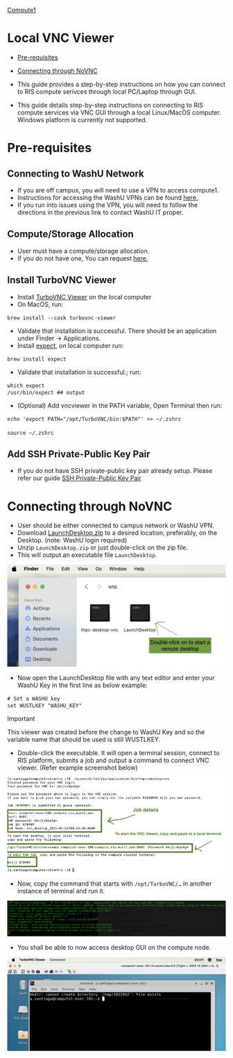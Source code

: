 
[Compute1](../Compute1.md)

# Local VNC Viewer

- [Pre-requisites](#pre-requisites)
- [Connecting through NoVNC](#connecting-through-novnc)

- This guide provides a step-by-step instructions on how you can connect to RIS compute serivces through local PC/Laptop through GUI.
- This guide details step-by-step instructions on connecting to RIS compute services via VNC GUI through a local Linux/MacOS computer. Windows platform is currently not supported.

# Pre-requisites

## Connecting to WashU Network

- If you are off campus, you will need to use a VPN to access compute1.
- Instructions for accessing the WashU VPNs can be found [here.](https://it.wustl.edu/items/connect/)
- If you run into issues using the VPN, you will need to follow the directions in the previous link to contact WashU IT proper.

## Compute/Storage Allocation

- User must have a compute/storage allocation.
- If you do not have one, You can request [here.](https://washu.atlassian.net/servicedesk/customer/portal/2/group/6/create/53)

## Install TurboVNC Viewer

- Install [TurboVNC Viewer](https://www.turbovnc.org/) on the local computer
- On MacOS, run:

```
brew install --cask turbovnc-viewer
```

- Validate that installation is successful. There should be an application under Finder -> Applications.
- Install [expect](https://formulae.brew.sh/formula/expect), on local computer run:

```
brew install expect
```

- Validate that installation is successful.; run:

```
which expect
/usr/bin/expect ## output
```

- (Optional) Add vncviewer in the PATH variable, Open Terminal then run:

```
echo 'export PATH="/opt/TurboVNC/bin:$PATH"' >> ~/.zshrc

source ~/.zshrc
```

## Add SSH Private-Public Key Pair

- If you do not have SSH private-public key pair already setup. Please refer our guide [SSH Private-Public Key Pair](https://washu.atlassian.net/wiki/spaces/RUD/pages/1705869414/SSH+Private-Public+Key+Pair)

# Connecting through NoVNC

- User should be either connected to campus network or WashU VPN.
- Download [LaunchDesktop.zip](https://wustl.box.com/s/8w6303e08bdv6ff4b8jz0n2h0u6oxtno) to a desired location, preferably, on the Desktop. (note: WashU login required)
- Unzip `LaunchDesktop.zip` or just double-click on the zip file.
- This will output an executable file `LaunchDesktop`.

![image-20250411-142420.png](../../attachments/2d568fdd-a9c6-46fb-a93a-7afa5bf7abb9.png)

- Now open the LaunchDesktop file with any text editor and enter your WashU Key in the first line as below example:

```
# Set a WASHU key
set WUSTLKEY "WASHU_KEY"
```

> [!IMPORTANT]
> This viewer was created before the change to WashU Key and so the variable name that should be used is still WUSTLKEY.

- Double-click the executable. It will open a terminal session, connect to RIS platform, submits a job and output a command to connect VNC viewer. (Refer example screenshot below)

![image-20250411-142505.png](../../attachments/d52c0cd0-1611-4bea-92d8-98e2edad3954.png)

- Now, copy the command that starts with `/opt/TurboVNC/…` in another instance of terminal and run it.

![image-20250411-142543.png](../../attachments/d9daf7ca-b456-4a9e-9aff-daa9f8d9018e.png)

- You shall be able to now access desktop GUI on the compute node.

![image-20250411-142557.png](../../attachments/8ccc41a3-5fd6-4454-95a9-8e3bcc4615c7.png)
